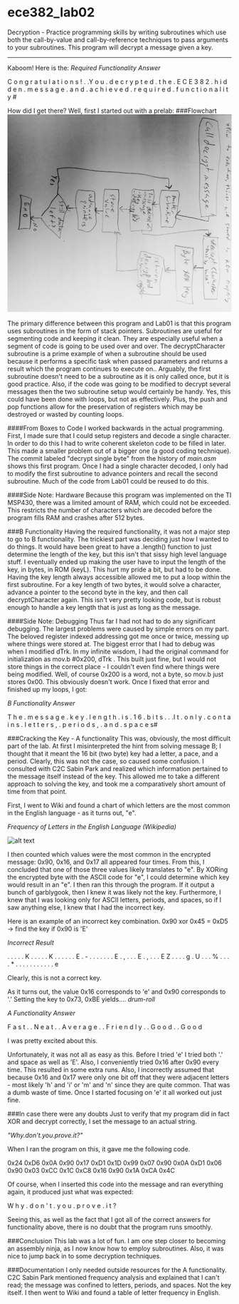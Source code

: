 ece382_lab02
============

Decryption - Practice programming skills by writing subroutines which use both the call-by-value and call-by-reference techniques to pass arguments to your subroutines. This program will decrypt a message given a key.
____________________

Kaboom! Here is the:
_Required Functionality Answer_

C	o	n	g	r	a	t	u	l  a	t	i	o	n	s	!	.	.Y	o	u	.	d	e	c	r	y p	t	e	d	.	t	h	e	. E	C	E	3	8 2	.	h	i  d	d	e	n	.	m	e	s	s  a	g	e	.	a	n	d	.	a  c	h	i	e	v	e	d	.	r  e	q	u	i	r	e	d	.	f  u	n  c	t	i	o	n	a	l i	t	y	#

How did I get there? Well, first I started out with a prelab:
###Flowchart
![alt text](https://raw.githubusercontent.com/byarbrough/ece382_lab02/master/flow2.jpg "Initial Flowchart")

The primary difference between this program and Lab01 is that this program uses subroutines in the form of stack pointers. Subroutines are useful for segmenting code and keeping it clean. They are especially useful when a segment of code is going to be used over and over. The decryptCharacter subroutine is a prime example of when a subroutine should be used because it performs a specific task when passed parameters and returns a result which the program continues to execute on.. Arguably, the first subroutine doesn't need to be a subroutine as it is only called once, but it is good practice. Also, if the code was going to be modified to decrypt several messages then the two subroutine setup would certainly be handy. Yes, this could have been done with loops, but not as effectively. Plus, the push and pop functions allow for the preservation of registers which may be destroyed or wasted by counting loops.

####From Boxes to Code
I worked backwards in the actual programming. First, I made sure that I could setup registers and decode a single character. In order to do this I had to write coherent skeleton code to be filled in later. This made a smaller problem out of a bigger one (a good coding technique). The commit labeled "decrypt single byte" from the history of _main.asm_ shows this first program.
Once I had a single character decoded, I only had to modify the first subroutine to advance pointers and recall the second subroutine. Much of the code from Lab01 could be reused to do this.

####Side Note: Hardware
Because this program was implemented on the TI MSP430, there was a limited amount of RAM, which could not be exceeded. This restricts the number of characters which are decoded before the program fills RAM and crashes after 512 bytes.

###B Functionality
Having the required functionality, it was not a major step to go to B functionality. The trickiest part was deciding just how I wanted to do things. It would have been great to have a .length() function to just determine the length of the key, but this isn't that sissy high level language stuff. I eventually ended up making the user have to input the length of the key, in bytes, in ROM (keyL). This hurt my pride a bit, but had to be done.
Having the key length always accessible allowed me to put a loop within the first subroutine. For a key length of two bytes, it would solve a character, advance a pointer to the second byte in the key, and then call decryptCharacter again. This isn't very pretty looking code, but is robust enough to handle a key length that is just as long as the message.

####Side Note: Debugging
Thus far I had not had to do any significant debugging. The largest problems were caused by simple errors on my part. The beloved register indexed addressing got me once or twice, messing up where things were stored at. The biggest error that I had to debug was when I modified dTrk. In my infinite wisdom, I had the original command for initialization as mov.b #0x200, dTrk . This built just fine, but I would not store things in the correct place - I couldn't even find where things were being modified. Well, of course 0x200 is a word, not a byte, so mov.b just stores 0x00. This obviously doesn't work.
Once I fixed that error and finished up my loops, I got:

_B Functionality Answer_

T	h	e	.	m	e	s	s	a g	e	.	k	e	y	.	l	e n	g	t	h	.	i	s	.	1 6	.	b	i	t	s	.	.	.I	t	.	o	n	l	y	.	c o	n	t	a	i	n	s	.	l e	t t	e	r	s	,	.	p e	r	i	o	d	s	,	.	a n	d	.	s	p	a	c	e	s#

###Cracking the Key - A functionality
This was, obviously, the most difficult part of the lab. At first I misinterpreted the hint from solving message B; I thought that it meant the 16 bit (two byte) key had a letter, a pace, and a period. Clearly, this was not the case, so caused some confusion. I consulted with C2C Sabin Park and realized which information pertained to the message itself instead of the key. This allowed me to take a different approach to solving the key, and took me a comparatively short amount of time from that point.

First, I went to Wiki and found a chart of which letters are the most common in the English language - as it turns out, "e". 

_Frequency of Letters in the English Language (Wikipedia)_
	
![alt text](http://upload.wikimedia.org/wikipedia/commons/thumb/d/d5/English_letter_frequency_%28alphabetic%29.svg/600px-English_letter_frequency_%28alphabetic%29.svg.png  "Frequency of Letters in the English Language ")
	
I then counted which values were the most common in the encrypted message: 0x90, 0x16, and 0x17 all appeared four times. From this, I concluded that one of those three values likely translates to "e". By XORing the encrypted byte with the ASCII code for "e", I could determine which key would result in an "e". I then ran this through the program. If it output a bunch of garblygook, then I knew it was likely not the key. Furthermore, I knew that I was looking only for ASCII letters, periods, and spaces, so if I saw anything else, I knew that I had the incorrect key.

Here is an example of an incorrect key combination.
0x90 xor 0x45 = 0xD5 -> find the key if 0x90 is 'E'

_Incorrect Result_ 

.	.	.	.	.	K	.	.	. .	.	K	.	.	.	.	. .	E	.	-	.	.	.	.	. .	.	E	.	,	.	.	.	E .	,	.	.	.	E	Z	.	. .	.	g	.	U	.	.	.	% .	.	.	.	*	.	.	.	. .	.	.	.	.	.	.	e 

Clearly, this is not a correct key.

As it turns out, the value 0x16 corresponds to 'e' and 0x90 corresponds to '.'
Setting the key to 0x73, 0xBE yields.... *drum-roll*

_A Functionality Answer_

F	a	s	t	.	.	N	e	a  t .	.	A	v	e	r	a	g e	.	.	F	r	i	e	n	d l	y	.	.	G	o	o	d	. .	G	o	o	d

I was pretty excited about this.

Unfortunately, it was not all as easy as this. Before I tried 'e' I tried both '.' and space as well as 'E'. Also, I conveniently tried 0x16 after 0x90 every time. This resulted in some extra runs. Also, I incorrectly assumed that because 0x16 and 0x17 were only one bit off that they were adjacent letters - most likely 'h' and 'i' or 'm' and 'n' since they are quite common. That was a dumb waste of time. Once I started focusing on 'e' it all worked out just fine.

###In case there were any doubts
Just to verify that my program did in fact XOR and decrypt correctly, I set the message to an actual string.

_"Why.don't.you.prove.it?"_

When I ran the program on this, it gave me the following code.

0x24	0xD6	0x0A	0x90	0x17	0xD1	0x1D
0x99	0x07	0x90	0x0A	0xD1	0x06	0x90
0x03	0xCC	0x1C	0xC8	0x16	0x90	0x1A
0xCA	0x4C


Of course, when I inserted this code into the message and ran everything again, it produced just what was expected:

W	h	y	.	d	o	n  '  t .	y	o	u	.	p	r	o	v  	e	.	i	t	?

Seeing this, as well as the fact that I got all of the correct answers for functionality above, there is no doubt that the program runs smoothly.



###Conclusion
This lab was a lot of fun. I am one step closer to becoming an assembly ninja, as I now know how to employ subroutines. Also, it was nice to jump back in to some decryption techniques.


###Documentation
I only needed outside resources for the A functionality. C2C Sabin Park mentioned frequency analysis and explained that I can't read; the message was confined to letters, periods, and spaces. Not the key itself. I then went to Wiki and found a table of letter frequency in English.
